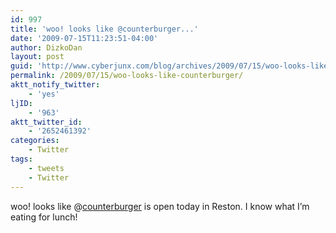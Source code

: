 ```yaml
---
id: 997
title: 'woo! looks like @counterburger...'
date: '2009-07-15T11:23:51-04:00'
author: DizkoDan
layout: post
guid: 'http://www.cyberjunx.com/blog/archives/2009/07/15/woo-looks-like-counterburger/'
permalink: /2009/07/15/woo-looks-like-counterburger/
aktt_notify_twitter:
    - 'yes'
ljID:
    - '963'
aktt_twitter_id:
    - '2652461392'
categories:
    - Twitter
tags:
    - tweets
    - Twitter
---
```


woo! looks like @[counterburger](http://twitter.com/counterburger) is open today in Reston. I know what I’m eating for lunch!